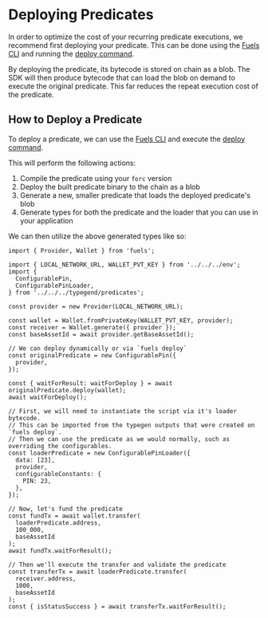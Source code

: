 # Deploying Predicates

In order to optimize the cost of your recurring predicate executions, we recommend first deploying your predicate. This can be done using the [Fuels CLI](../fuels-cli/index.md) and running the [deploy command](../fuels-cli/commands.md#fuels-deploy).

By deploying the predicate, its bytecode is stored on chain as a blob. The SDK will then produce bytecode that can load the blob on demand to execute the original predicate. This far reduces the repeat execution cost of the predicate.

## How to Deploy a Predicate

To deploy a predicate, we can use the [Fuels CLI](../fuels-cli/index.md) and execute the [deploy command](../fuels-cli/commands.md#fuels-deploy).

This will perform the following actions:

1. Compile the predicate using your `forc` version
1. Deploy the built predicate binary to the chain as a blob
1. Generate a new, smaller predicate that loads the deployed predicate's blob
1. Generate types for both the predicate and the loader that you can use in your application

We can then utilize the above generated types like so:

```
import { Provider, Wallet } from 'fuels';

import { LOCAL_NETWORK_URL, WALLET_PVT_KEY } from '../../../env';
import {
  ConfigurablePin,
  ConfigurablePinLoader,
} from '../../../typegend/predicates';

const provider = new Provider(LOCAL_NETWORK_URL);

const wallet = Wallet.fromPrivateKey(WALLET_PVT_KEY, provider);
const receiver = Wallet.generate({ provider });
const baseAssetId = await provider.getBaseAssetId();

// We can deploy dynamically or via `fuels deploy`
const originalPredicate = new ConfigurablePin({
  provider,
});

const { waitForResult: waitForDeploy } = await originalPredicate.deploy(wallet);
await waitForDeploy();

// First, we will need to instantiate the script via it's loader bytecode.
// This can be imported from the typegen outputs that were created on `fuels deploy`.
// Then we can use the predicate as we would normally, such as overriding the configurables.
const loaderPredicate = new ConfigurablePinLoader({
  data: [23],
  provider,
  configurableConstants: {
    PIN: 23,
  },
});

// Now, let's fund the predicate
const fundTx = await wallet.transfer(
  loaderPredicate.address,
  100_000,
  baseAssetId
);
await fundTx.waitForResult();

// Then we'll execute the transfer and validate the predicate
const transferTx = await loaderPredicate.transfer(
  receiver.address,
  1000,
  baseAssetId
);
const { isStatusSuccess } = await transferTx.waitForResult();
```
